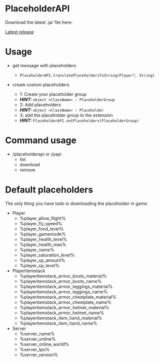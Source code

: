 # PlaceholderAPI

Download the latest .jar file here:

[Latest release](https://github.com/DevBlokJochem/Placeholderapi/releases/tag/latest)

# Usage
- get message with placeholders
  - ```PlaceholderAPI.translatePlaceholdersToString(Player?, String)```

- create custom placeholders
    - 1: Create your placeholder group
    - ***HINT:*** ```object <ClassName> : PlaceholderGroup ```
    - 2: Add placeholders
    - ***HINT:***  ```object <ClassName> : Placeholder```
    - 3: add the placeholder group to the extension
    - ***HINT:*** ```PlaceholderAPI.setPlaceholders(PlaceholderGroup)```

# Command usage
- /placeholderapi or /papi
    - list
    - download <name>
    - remove <name>

# Default placeholders

The only thing you have todo is downloading the placeholder in game.
  
- Player
    - %player_allow_flight%
    - %player_fly_speed%
    - %player_food_level%
    - %player_gamemode%
    - %player_health_level%
    - %player_health_max%
    - %player_name%
    - %player_saturation_level%
    - %player_xp_amount%
    - %player_xp_level%
- PlayerItemstack
    - %playeritemstack_armor_boots_material%
    - %playeritemstack_armor_boots_name%
    - %playeritemstack_armor_leggings_material%
    - %playeritemstack_armor_leggings_name%
    - %playeritemstack_armor_chestplate_material%
    - %playeritemstack_armor_chestplate_name%
    - %playeritemstack_armor_helmet_material%
    - %playeritemstack_armor_helmet_name%
    - %playeritemstack_item_hand_material%
    - %playeritemstack_item_hand_name%
- Server
    - %server_name%
    - %server_online%
    - %server_online_world%
    - %server_tps%
    - %server_version%
